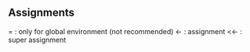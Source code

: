 ## Assignments
= : only for global environment (not recommended)
<- : assignment
<<- : super assignment
